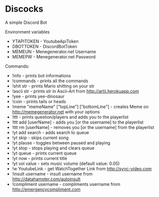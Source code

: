 # Discocks
A simple Discord Bot

Environment variables
 - YTAPITOKEN - YoutubeApiToken
 - DBOTTOKEN - DiscordBotToken
 - MEMEUN - Menegenerator.net Username
 - MEMEPW - Menegenerator.net Password

Commands:
 - !info - prints bot informations
 - !commands - prints all the commands
 - !shit str - prints Mario shitting on your str
 - !ascii str - prints str in Ascii-Art from http://artii.herokuapp.com
 - !yee - prints yee-dinosaur
 - !coin - prints tails or heads
 - !meme "memeName" ["topLine"] ["bottomLine"] - creates Meme on http://memegenerator.net with your options
 - !ttt - prints question/players and adds you to the playerlist
 - !ttt add [userName] - adds you [or the username] to the playerlist
 - !ttt rm [userName] - removes you [or the username] from the playerlist
 - !yt add search - adds search to queue 
 - !yt skip - skips current song
 - !yt plause - toggles between paused and playing
 - !yt stop - stops playing and clears queue
 - !yt queue - prints current queue
 - !yt now - prints current title
 - !yt vol value - sets music volume (default value: 0.05)
 - !w YoutubeLink - get WatchTogether Link from http://sync-video.com
 - !insult username - insult username from http://datahamster.com/autoinsult
 - !compliment username - compliments username from http://emergencycompliment.com